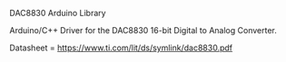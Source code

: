 DAC8830 Arduino Library

Arduino/C++ Driver for the DAC8830 16-bit Digital to Analog Converter.

Datasheet = https://www.ti.com/lit/ds/symlink/dac8830.pdf
